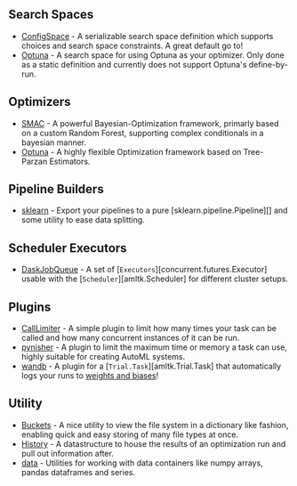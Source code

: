 ## Search Spaces
* [ConfigSpace](./configspace) - A serializable search space definition which
 supports choices and search space constraints. A great default go to!
* [Optuna](./optuna) - A search space for using Optuna as your optimizer. Only
 done as a static definition and currently does not support Optuna's define-by-run.

## Optimizers

* [SMAC](./smac) - A powerful Bayesian-Optimization framework, primarly based on a custom
 Random Forest, supporting complex conditionals in a bayesian manner.
* [Optuna](./optuna) - A highly flexible Optimization framework based on Tree-Parzan
 Estimators.

## Pipeline Builders

* [sklearn](./sklearn) - Export your pipelines to a pure [sklearn.pipeline.Pipeline][]
    and some utility to ease data splitting.

## Scheduler Executors

* [DaskJobQueue](./dask-jobqueue.md) - A set of [`Executors`][concurrent.futures.Executor]
    usable with the [`Scheduler`][amltk.Scheduler] for different cluster setups.

## Plugins

* [CallLimiter](./call_limiter.md) - A simple plugin to limit how many times your task
    can be called and how many concurrent instances of it can be run.
* [pynisher](./pynisher.md) - A plugin to limit the maximum time or memory a task can
    use, highly suitable for creating AutoML systems.
* [wandb](./wandb.md) - A plugin for a [`Trial.Task`][amltk.Trial.Task] that automatically
    logs your runs to [weights and biases](https://wandb.ai/site)!

## Utility

* [Buckets](./buckets.md) - A nice utility to view the file system in a dictionary like
    fashion, enabling quick and easy storing of many file types at once.
* [History](./history.md) - A datastructure to house the results of an optimization run and
    pull out information after.
* [data](./data.md) - Utilities for working with data containers like numpy arrays, pandas
    dataframes and series.
